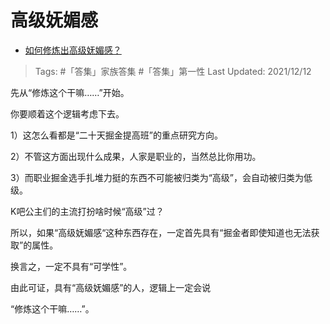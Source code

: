 # 高级妩媚感

- [如何修炼出高级妩媚感？](https://www.zhihu.com/question/57081545/answer/2267894171)

>Tags: #「答集」家族答集  #「答集」第一性
>Last Updated: 2021/12/12

先从“修炼这个干嘛……”开始。

  

你要顺着这个逻辑考虑下去。

1）这怎么看都是“二十天掘金提高班”的重点研究方向。

2）不管这方面出现什么成果，人家是职业的，当然总比你用功。

3）而职业掘金选手扎堆力挺的东西不可能被归类为“高级”，会自动被归类为低级。

K吧公主们的主流打扮啥时候“高级”过？

所以，如果“高级妩媚感“这种东西存在，一定首先具有“掘金者即使知道也无法获取”的属性。

换言之，一定不具有“可学性”。

  

由此可证，具有“高级妩媚感”的人，逻辑上一定会说

“修炼这个干嘛……”。
